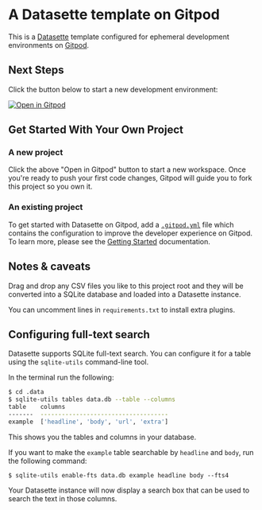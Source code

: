 # A Datasette template on Gitpod

This is a [Datasette](https://datasette.io/) template configured for ephemeral development environments on [Gitpod](https://www.gitpod.io/).

## Next Steps

Click the button below to start a new development environment:

[![Open in Gitpod](https://gitpod.io/button/open-in-gitpod.svg)](https://gitpod.io/#https://github.com/gitpod-io/template-datasette)

## Get Started With Your Own Project

### A new project

Click the above "Open in Gitpod" button to start a new workspace. Once you're ready to push your first code changes, Gitpod will guide you to fork this project so you own it.

### An existing project

To get started with Datasette on Gitpod, add a [`.gitpod.yml`](./.gitpod.yml) file which contains the configuration to improve the developer experience on Gitpod. To learn more, please see the [Getting Started](https://www.gitpod.io/docs/getting-started) documentation.

## Notes & caveats

Drag and drop any CSV files you like to this project root and they will be converted into a SQLite database and loaded into a Datasette instance.

You can uncomment lines in `requirements.txt` to install extra plugins.

## Configuring full-text search

Datasette supports SQLite full-text search. You can configure it for a table using the `sqlite-utils` command-line tool.

In the terminal run the following:

```bash
$ cd .data
$ sqlite-utils tables data.db --table --columns
table    columns
-------  ------------------------------------
example  ['headline', 'body', 'url', 'extra']
```

This shows you the tables and columns in your database.

If you want to make the `example` table searchable by `headline` and `body`, run the following command:

    $ sqlite-utils enable-fts data.db example headline body --fts4

Your Datasette instance will now display a search box that can be used to search the text in those columns.
